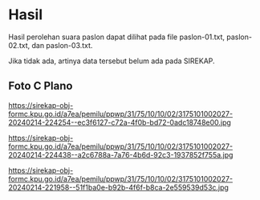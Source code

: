 # Hasil

Hasil perolehan suara paslon dapat dilihat pada file paslon-01.txt, paslon-02.txt, dan paslon-03.txt.

Jika tidak ada, artinya data tersebut belum ada pada SIREKAP.

## Foto C Plano

https://sirekap-obj-formc.kpu.go.id/a7ea/pemilu/ppwp/31/75/10/10/02/3175101002027-20240214-224254--ec3f6127-c72a-4f0b-bd72-0adc18748e00.jpg

https://sirekap-obj-formc.kpu.go.id/a7ea/pemilu/ppwp/31/75/10/10/02/3175101002027-20240214-224438--a2c6788a-7a76-4b6d-92c3-1937852f755a.jpg

https://sirekap-obj-formc.kpu.go.id/a7ea/pemilu/ppwp/31/75/10/10/02/3175101002027-20240214-221958--51f1ba0e-b92b-4f6f-b8ca-2e559539d53c.jpg
